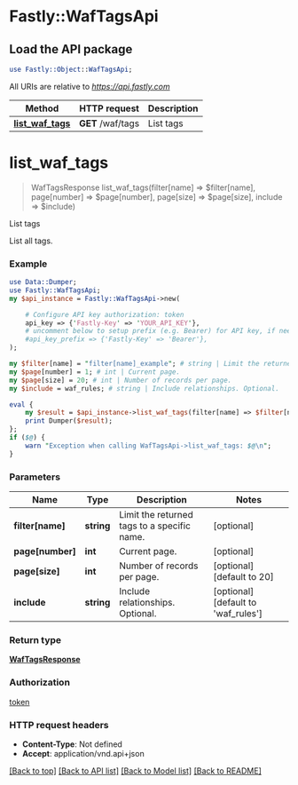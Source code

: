 # Fastly::WafTagsApi

## Load the API package
```perl
use Fastly::Object::WafTagsApi;
```

All URIs are relative to *https://api.fastly.com*

Method | HTTP request | Description
------------- | ------------- | -------------
[**list_waf_tags**](WafTagsApi.md#list_waf_tags) | **GET** /waf/tags | List tags


# **list_waf_tags**
> WafTagsResponse list_waf_tags(filter[name] => $filter[name], page[number] => $page[number], page[size] => $page[size], include => $include)

List tags

List all tags.

### Example
```perl
use Data::Dumper;
use Fastly::WafTagsApi;
my $api_instance = Fastly::WafTagsApi->new(

    # Configure API key authorization: token
    api_key => {'Fastly-Key' => 'YOUR_API_KEY'},
    # uncomment below to setup prefix (e.g. Bearer) for API key, if needed
    #api_key_prefix => {'Fastly-Key' => 'Bearer'},
);

my $filter[name] = "filter[name]_example"; # string | Limit the returned tags to a specific name.
my $page[number] = 1; # int | Current page.
my $page[size] = 20; # int | Number of records per page.
my $include = waf_rules; # string | Include relationships. Optional.

eval {
    my $result = $api_instance->list_waf_tags(filter[name] => $filter[name], page[number] => $page[number], page[size] => $page[size], include => $include);
    print Dumper($result);
};
if ($@) {
    warn "Exception when calling WafTagsApi->list_waf_tags: $@\n";
}
```

### Parameters

Name | Type | Description  | Notes
------------- | ------------- | ------------- | -------------
 **filter[name]** | **string**| Limit the returned tags to a specific name. | [optional] 
 **page[number]** | **int**| Current page. | [optional] 
 **page[size]** | **int**| Number of records per page. | [optional] [default to 20]
 **include** | **string**| Include relationships. Optional. | [optional] [default to &#39;waf_rules&#39;]

### Return type

[**WafTagsResponse**](WafTagsResponse.md)

### Authorization

[token](../README.md#token)

### HTTP request headers

 - **Content-Type**: Not defined
 - **Accept**: application/vnd.api+json

[[Back to top]](#) [[Back to API list]](../README.md#documentation-for-api-endpoints) [[Back to Model list]](../README.md#documentation-for-models) [[Back to README]](../README.md)

